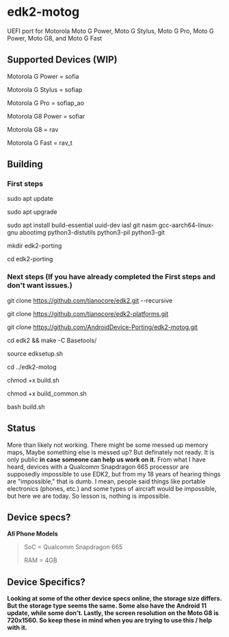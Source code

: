 # edk2-motog
UEFI port for Motorola Moto G Power, Moto G Stylus, Moto G Pro, Moto G Power, Moto G8, and Moto G Fast

## Supported Devices (WIP)

Motorola G Power = sofia

Motorola G Stylus = sofiap

Motorola G Pro = sofiap_ao

Motorola G8 Power = sofiar

Motorola G8 = rav

Motorola G Fast = rav_t

## Building

### First steps

sudo apt update

sudo apt upgrade

sudo apt install build-essential uuid-dev iasl git nasm gcc-aarch64-linux-gnu abootimg python3-distutils python3-pil python3-git

mkdir edk2-porting

cd edk2-porting

### Next steps (If you have already completed the First steps and don't want issues.)

git clone https://github.com/tianocore/edk2.git --recursive

git clone https://github.com/tianocore/edk2-platforms.git

git clone https://github.com/AndroidDevice-Porting/edk2-motog.git

cd edk2 && make -C Basetools/

source edksetup.sh

cd ../edk2-motog

chmod +x build.sh

chmod +x build_common.sh

bash build.sh

## Status

More than likely not working. There might be some messed up memory maps, Maybe something else is messed up? But definately not ready. It is only public __in case someone can help us work on it.__ From what I have heard, devices with a Qualcomm Snapdragon 665 processor are supposedly impossible to use EDK2, but from my 18 years of hearing things are "impossible," that is dumb. I mean, people said things like portable electronics (phones, etc.) and some types of aircraft would be impossible, but here we are today. So lesson is, nothing is impossible.

## Device specs?

__All Phone Models__
> SoC = Qualcomm Snapdragon 665
> 
> RAM = 4GB

## Device Specifics?

**Looking at some of the other device specs online, the storage size differs. But the storage type seems the same. Some also have the Android 11 update, while some don't. Lastly, the screen resolution on the Moto G8 is 720x1560. So keep these in mind when you are trying to use this / help with it.**
